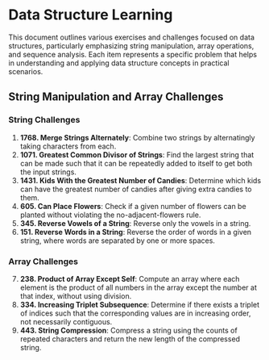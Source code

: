 
# Data Structure Learning

This document outlines various exercises and challenges focused on data structures, particularly emphasizing string manipulation, array operations, and sequence analysis. Each item represents a specific problem that helps in understanding and applying data structure concepts in practical scenarios.

## String Manipulation and Array Challenges

### String Challenges

1. **1768. Merge Strings Alternately**: Combine two strings by alternatingly taking characters from each.
2. **1071. Greatest Common Divisor of Strings**: Find the largest string that can be made such that it can be repeatedly added to itself to get both the input strings.
3. **1431. Kids With the Greatest Number of Candies**: Determine which kids can have the greatest number of candies after giving extra candies to them.
4. **605. Can Place Flowers**: Check if a given number of flowers can be planted without violating the no-adjacent-flowers rule.
5. **345. Reverse Vowels of a String**: Reverse only the vowels in a string.
6. **151. Reverse Words in a String**: Reverse the order of words in a given string, where words are separated by one or more spaces.

### Array Challenges

7. **238. Product of Array Except Self**: Compute an array where each element is the product of all numbers in the array except the number at that index, without using division.
8. **334. Increasing Triplet Subsequence**: Determine if there exists a triplet of indices such that the corresponding values are in increasing order, not necessarily contiguous.
9. **443. String Compression**: Compress a string using the counts of repeated characters and return the new length of the compressed string.

